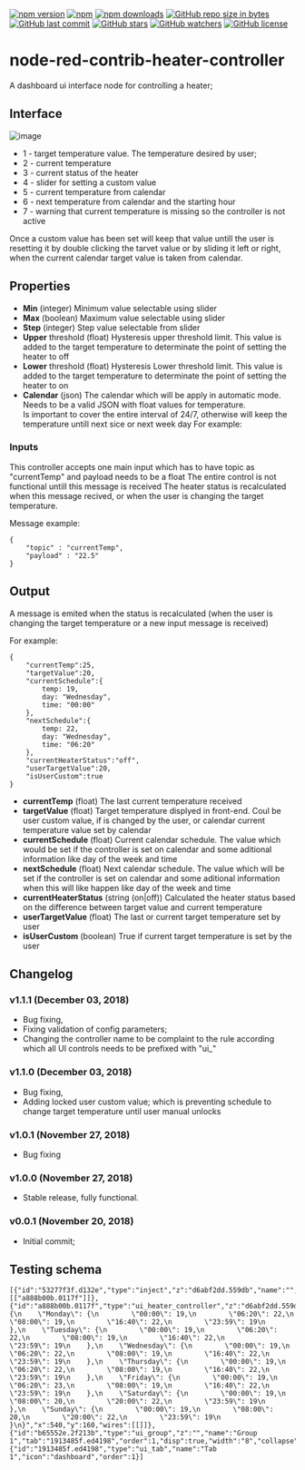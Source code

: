 [![npm version](https://img.shields.io/npm/v/node-red-contrib-heater-controller.svg?style=flat-square)](https://www.npmjs.com/package/node-red-contrib-heater-controller?activeTab=versions)
[![npm](https://img.shields.io/npm/dt/node-red-contrib-heater-controller.svg)](https://www.npmjs.com/package/node-red-contrib-heater-controller)
[![npm downloads](https://img.shields.io/npm/dm/node-red-contrib-heater-controller.svg?style=flat-square)](https://www.npmjs.com/package/node-red-contrib-heater-controller)
[![GitHub repo size in bytes](https://img.shields.io/github/repo-size/badges/shields.svg)](https://github.com/SergiuToporjinschi/node-red-contrib-heater-controller)
[![GitHub last commit](https://img.shields.io/github/last-commit/SergiuToporjinschi/node-red-contrib-heater-controller.svg)](https://github.com/SergiuToporjinschi/node-red-contrib-heater-controller/commits/master)
[![GitHub stars](https://img.shields.io/github/stars/SergiuToporjinschi/node-red-contrib-heater-controller.svg)](https://github.com/SergiuToporjinschi/node-red-contrib-heater-controller/stargazers)
[![GitHub watchers](https://img.shields.io/github/watchers/SergiuToporjinschi/node-red-contrib-heater-controller.svg)](https://github.com/SergiuToporjinschi/node-red-contrib-heater-controller/watchers)
[![GitHub license](https://img.shields.io/github/license/SergiuToporjinschi/node-red-contrib-heater-controller.svg)](https://github.com/SergiuToporjinschi/node-red-contrib-heater-controller/blob/master/LICENSE)

# node-red-contrib-heater-controller
A dashboard ui interface node for controlling a heater;

## Interface
![image](https://github.com/SergiuToporjinschi/node-red-contrib-heater-controller/raw/master/images/front-end.png)
 * 1 - target temperature value. The temperature desired by user;
 * 2 - current temperature
 * 3 - current status of the heater
 * 4 - slider for setting a custom value
 * 5 - current temperature from calendar
 * 6 - next temperature from calendar and the starting hour
 * 7 - warning that current temperature is missing so the controller is not active

Once a custom value has been set will keep that value untill the user is resetting it by double clicking the tarvet value or by sliding it left or right, when the current calendar target value is taken from calendar.

## Properties

  * **Min** (integer)
    Minimum value selectable using slider
  * **Max**  (boolean)
    Maximum value selectable using slider
  * **Step** (integer)
    Step value selectable from slider
  * **Upper** threshold (float)
    Hysteresis upper threshold limit. This value is added to the target
    temperature to determinate the point of setting the heater to off
  * **Lower** threshold (float)
    Hysteresis Lower threshold limit. This value is added to the target
    temperature to determinate the point of setting the heater to on
  * **Calendar** (json)
    The calendar which will be apply in automatic mode. Needs to be a
    valid JSON with float values for temperature.  
    Is important to cover the entire interval of 24/7, otherwise will
    keep the temperature untill next sice or next week day
    For example:

### Inputs

This controller accepts one main input which has to have topic as
"currentTemp" and payload needs to be a float
The entire control is not functional untill this message is received
The heater status is recalculated when this message recived, or when the
user is changing the target temperature.

Message example:
``` 
{
    "topic" : "currentTemp",
    "payload" : "22.5"
}      
```

## Output

A message is emited when the status is recalculated (when the user is
changing the target temperature or a new input message is received)

For example:
``` 
{
    "currentTemp":25,
    "targetValue":20,
    "currentSchedule":{
        temp: 19,
        day: "Wednesday",
        time: "00:00"
    },
    "nextSchedule":{
        temp: 22,
        day: "Wednesday",
        time: "06:20"
    },
    "currentHeaterStatus":"off",
    "userTargetValue":20,
    "isUserCustom":true
}    
```

  * **currentTemp** (float)
    The last current temperature received
  * **targetValue** (float)
    Target temperature displyed in front-end. Coul be user custom value, if is changed by the user, or calendar current temperature value set by calendar
  * **currentSchedule** (float)
    Current calendar schedule. The value which would be set if the controller is set on calendar and some aditional information like day of the week and time
  * **nextSchedule** (float)
    Next calendar schedule. The value which will be set if the controller is set on calendar and some aditional information when this will like happen like day of the week and time
  * **currentHeaterStatus** (string (on|off))
    Calculated the heater status based on the difference between target value and current temperature
  * **userTargetValue** (float)
    The last or current target temperature set by user    
  * **isUserCustom** (boolean)
    True if current target temperature is set by the user
## Changelog

### v1.1.1 (December 03, 2018)
* Bug fixing,
* Fixing validation of config parameters;
* Changing the controller name to be complaint to the rule according which all UI controls needs to be prefixed with "ui_"
### v1.1.0 (December 03, 2018)
* Bug fixing,
* Adding locked user custom value; which is preventing schedule to change target temperature until user manual unlocks
### v1.0.1 (November 27, 2018)
* Bug fixing
### v1.0.0 (November 27, 2018)
* Stable release, fully functional.
### v0.0.1 (November 20, 2018)
* Initial commit;

## Testing schema
```
[{"id":"53277f3f.d132e","type":"inject","z":"d6abf2dd.559db","name":"","topic":"currentTemp","payload":"23.5","payloadType":"num","repeat":"","crontab":"","once":false,"onceDelay":0.1,"x":320,"y":160,"wires":[["a888b00b.0117f"]]},{"id":"a888b00b.0117f","type":"ui_heater_controller","z":"d6abf2dd.559db","name":"","group":"b65552e.2f213b","order":0,"width":8,"height":3,"sliderMinValue":10,"sliderMaxValue":35,"sliderStep":0.5,"thresholdRising":0.5,"thresholdFalling":0.5,"calendar":"{\n    \"Monday\": {\n        \"00:00\": 19,\n        \"06:20\": 22,\n        \"08:00\": 19,\n        \"16:40\": 22,\n        \"23:59\": 19\n    },\n    \"Tuesday\": {\n        \"00:00\": 19,\n        \"06:20\": 22,\n        \"08:00\": 19,\n        \"16:40\": 22,\n        \"23:59\": 19\n    },\n    \"Wednesday\": {\n        \"00:00\": 19,\n        \"06:20\": 22,\n        \"08:00\": 19,\n        \"16:40\": 22,\n        \"23:59\": 19\n    },\n    \"Thursday\": {\n        \"00:00\": 19,\n        \"06:20\": 22,\n        \"08:00\": 19,\n        \"16:40\": 22,\n        \"23:59\": 19\n    },\n    \"Friday\": {\n        \"00:00\": 19,\n        \"06:20\": 23,\n        \"08:00\": 19,\n        \"16:40\": 22,\n        \"23:59\": 19\n    },\n    \"Saturday\": {\n        \"00:00\": 19,\n        \"08:00\": 20,\n        \"20:00\": 22,\n        \"23:59\": 19\n    },\n    \"Sunday\": {\n        \"00:00\": 19,\n        \"08:00\": 20,\n        \"20:00\": 22,\n        \"23:59\": 19\n    }\n}","x":540,"y":160,"wires":[[]]},{"id":"b65552e.2f213b","type":"ui_group","z":"","name":"Group 1","tab":"1913485f.ed4198","order":1,"disp":true,"width":"8","collapse":false},{"id":"1913485f.ed4198","type":"ui_tab","name":"Tab 1","icon":"dashboard","order":1}]
```
